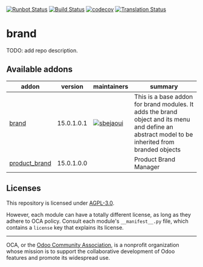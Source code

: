 [![Runbot Status](https://runbot.odoo-community.org/runbot/badge/flat/284/15.0.svg)](https://runbot.odoo-community.org/runbot/repo/github-com-oca-brand-284)
[![Build Status](https://travis-ci.com/OCA/brand.svg?branch=15.0)](https://travis-ci.com/OCA/brand)
[![codecov](https://codecov.io/gh/OCA/brand/branch/15.0/graph/badge.svg)](https://codecov.io/gh/OCA/brand)
[![Translation Status](https://translation.odoo-community.org/widgets/brand-15-0/-/svg-badge.svg)](https://translation.odoo-community.org/engage/brand-15-0/?utm_source=widget)

<!-- /!\ do not modify above this line -->

# brand

TODO: add repo description.

<!-- /!\ do not modify below this line -->

<!-- prettier-ignore-start -->

[//]: # (addons)

Available addons
----------------
addon | version | maintainers | summary
--- | --- | --- | ---
[brand](brand/) | 15.0.1.0.1 | [![sbejaoui](https://github.com/sbejaoui.png?size=30px)](https://github.com/sbejaoui) | This is a base addon for brand modules. It adds the brand object and its menu and define an abstract model to be inherited from branded objects
[product_brand](product_brand/) | 15.0.1.0.0 |  | Product Brand Manager

[//]: # (end addons)

<!-- prettier-ignore-end -->

## Licenses

This repository is licensed under [AGPL-3.0](LICENSE).

However, each module can have a totally different license, as long as they adhere to OCA
policy. Consult each module's `__manifest__.py` file, which contains a `license` key
that explains its license.

----

OCA, or the [Odoo Community Association](http://odoo-community.org/), is a nonprofit
organization whose mission is to support the collaborative development of Odoo features
and promote its widespread use.
